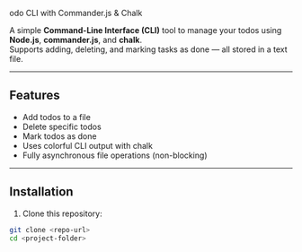 odo CLI with Commander.js & Chalk

A simple **Command-Line Interface (CLI)** tool to manage your todos using **Node.js**, **commander.js**, and **chalk**.  
Supports adding, deleting, and marking tasks as done — all stored in a text file.

---

## Features
- Add todos to a file
- Delete specific todos
- Mark todos as done
- Uses colorful CLI output with chalk
- Fully asynchronous file operations (non-blocking)

---

##  Installation

1. Clone this repository:
```bash
git clone <repo-url>
cd <project-folder>